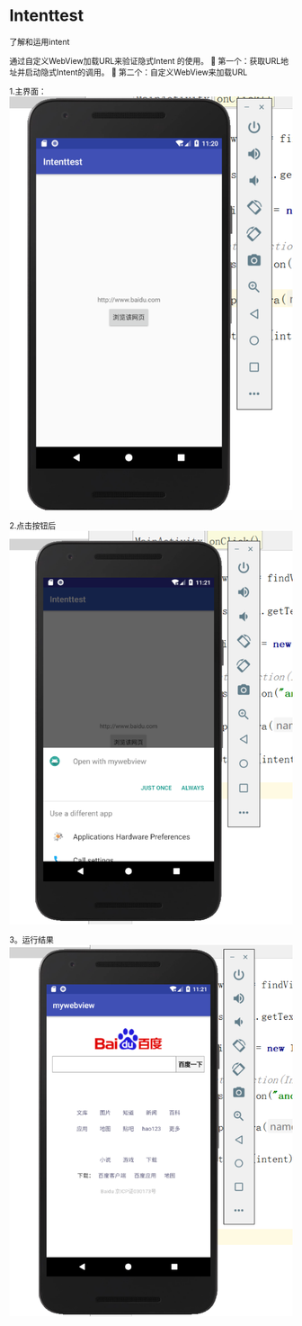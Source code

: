 # Intenttest
了解和运用intent

通过自定义WebView加载URL来验证隐式Intent
的使用。
 第一个：获取URL地址并启动隐式Intent的调用。
 第二个：自定义WebView来加载URL

1.主界面：
![images](https://github.com/hzy-1998/Intenttest/blob/master/images/it1.PNG)

2.点击按钮后
![images](https://github.com/hzy-1998/Intenttest/blob/master/images/it2.PNG)

3。运行结果
![images](https://github.com/hzy-1998/Intenttest/blob/master/images/it3.PNG)
